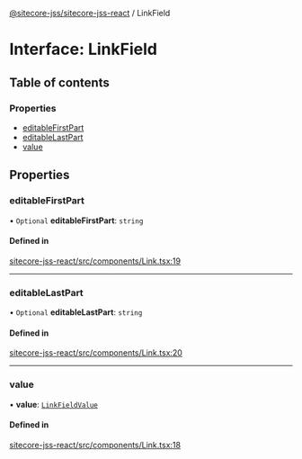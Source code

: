 [@sitecore-jss/sitecore-jss-react](../README.md) / LinkField

# Interface: LinkField

## Table of contents

### Properties

- [editableFirstPart](LinkField.md#editablefirstpart)
- [editableLastPart](LinkField.md#editablelastpart)
- [value](LinkField.md#value)

## Properties

### editableFirstPart

• `Optional` **editableFirstPart**: `string`

#### Defined in

[sitecore-jss-react/src/components/Link.tsx:19](https://github.com/Sitecore/jss/blob/402425e9c/packages/sitecore-jss-react/src/components/Link.tsx#L19)

___

### editableLastPart

• `Optional` **editableLastPart**: `string`

#### Defined in

[sitecore-jss-react/src/components/Link.tsx:20](https://github.com/Sitecore/jss/blob/402425e9c/packages/sitecore-jss-react/src/components/Link.tsx#L20)

___

### value

• **value**: [`LinkFieldValue`](LinkFieldValue.md)

#### Defined in

[sitecore-jss-react/src/components/Link.tsx:18](https://github.com/Sitecore/jss/blob/402425e9c/packages/sitecore-jss-react/src/components/Link.tsx#L18)
